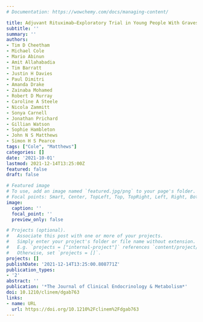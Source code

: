 ```yaml
---
# Documentation: https://wowchemy.com/docs/managing-content/

title: Adjuvant Rituximab—Exploratory Trial in Young People With Graves Disease
subtitle: ''
summary: ''
authors:
- Tim D Cheetham
- Michael Cole
- Mario Abinun
- Amit Allahabadia
- Tim Barratt
- Justin H Davies
- Paul Dimitri
- Amanda Drake
- Zainaba Mohamed
- Robert D Murray
- Caroline A Steele
- Nicola Zammitt
- Sonya Carnell
- Jonathan Prichard
- Gillian Watson
- Sophie Hambleton
- John N S Matthews
- Simon H S Pearce
tags: ["Cole", "Matthews"]
categories: []
date: '2021-10-01'
lastmod: 2021-12-14T13:25:00Z
featured: false
draft: false

# Featured image
# To use, add an image named `featured.jpg/png` to your page's folder.
# Focal points: Smart, Center, TopLeft, Top, TopRight, Left, Right, BottomLeft, Bottom, BottomRight.
image:
  caption: ''
  focal_point: ''
  preview_only: false

# Projects (optional).
#   Associate this post with one or more of your projects.
#   Simply enter your project's folder or file name without extension.
#   E.g. `projects = ["internal-project"]` references `content/project/deep-learning/index.md`.
#   Otherwise, set `projects = []`.
projects: []
publishDate: '2021-12-14T13:25:00.808771Z'
publication_types:
- '2'
abstract: ''
publication: '*The Journal of Clinical Endocrinology & Metabolism*'
doi: 10.1210/clinem/dgab763
links:
- name: URL
  url: https://doi.org/10.1210%2Fclinem%2Fdgab763
---
```

